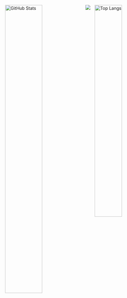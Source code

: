 <p>
	<a href="https://github.com/peterroe"><img width="49%" src="https://github-readme-stats.vercel.app/api?username=doctoroyy&count_private=true&show_icons=true&hide_title=true" alt="GitHub Stats" align="left"></a>
	<a href="https://github.com/doctoroyy"><img width="42%" src="https://github-readme-stats.vercel.app/api/top-langs/?username=peterroe&layout=compact&hide_title=true" alt="Top Langs" align="right"></a>
</p>
<p align="center">
  <img src="https://activity-graph.herokuapp.com/graph?username=peterroe&bg_color=ffffff&color=000000&line=30a141&point=03d3d&area=false&hide_border=true" align="center" />

<!--
**doctoroyy/doctoroyy** is a ✨ _special_ ✨ repository because its `README.md` (this file) appears on your GitHub profile.

Here are some ideas to get you started:

- 🔭 I’m currently working on ...
- 🌱 I’m currently learning ...
- 👯 I’m looking to collaborate on ...
- 🤔 I’m looking for help with ...
- 💬 Ask me about ...
- 📫 How to reach me: ...
- 😄 Pronouns: ...
- ⚡ Fun fact: ...
-->

